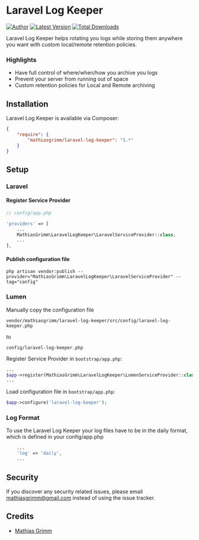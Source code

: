 Laravel Log Keeper
======

[![Author](http://img.shields.io/badge/author-@matgrimm-blue.svg?style=flat-square)](https://twitter.com/matgrimm)
[![Latest Version](https://img.shields.io/github/release/mathiasgrimm/laravel-log-keeper.svg?style=flat-square)](https://github.com/mathiasgrimm/laravel-log-keeper/releases)
[![Total Downloads](https://img.shields.io/packagist/dt/mathiasgrimm/laravel-log-keeper.svg?style=flat-square)](https://packagist.org/packages/mathiasgrimm/laravel-log-keeper)

Laravel Log Keeper helps rotating you logs while storing them anywhere you want with custom local/remote retention policies.

### Highlights

- Have full control of where/when/how you archive you logs
- Prevent your server from running out of space
- Custom retention policies for Local and Remote archiving

## Installation

Laravel Log Keeper is available via Composer:

```json
{
    "require": {
        "mathiasgrimm/laravel-log-keeper": "1.*"
    }
}
```

## Setup

### Laravel

#### Register Service Provider

```php
// config/app.php

'providers' => [
    ...
    MathiasGrimm\LaravelLogKeeper\LaravelServiceProvider::class,
    ...
],
```

#### Publish configuration file

```
php artisan vendor:publish --provider="MathiasGrimm\LaravelLogKeeper\LaravelServiceProvider" --tag="config"
```

### Lumen

Manually copy the configuration file
```
vendor/mathiasgrimm/laravel-log-keeper/src/config/laravel-log-keeper.php
```

to

```
config/laravel-log-keeper.php
```

Register Service Provider in `bootstrap/app.php`:

```php
...
$app->register(MathiasGrimm\LaravelLogKeeper\LumenServiceProvider::class);
...
```

Load configuration file in `bootstrap/app.php`:
```php
$app->configure('laravel-log-keeper');
```

### Log Format
To use the Laravel Log Keeper your log files have to be in the daily format, which is defined in your config/app.php
```php
    ...
    'log' => 'daily',
    ...
```

## Security

If you discover any security related issues, please email mathiasgrimm@gmail.com instead of using the issue tracker.

## Credits

- [Mathias Grimm](https://github.com/mathiasgrimm)

